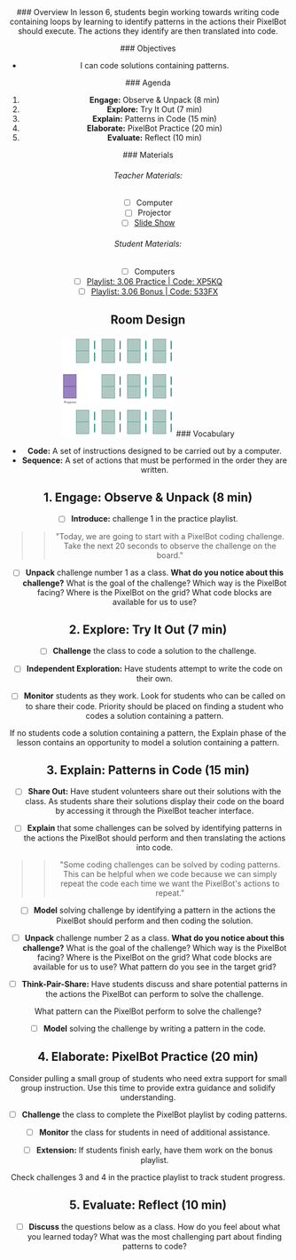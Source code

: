 <header class='header' title='Coding Patterns' subtitle='Lesson 3.06'/>

<notable>
<iconp src='/icons/activity.png'>### Overview</iconp>
In lesson 6, students begin working towards writing code containing loops by learning to identify patterns in the actions their PixelBot should execute. The actions they identify are then translated into code.

<iconp src='/icons/objectives.png'>### Objectives</iconp>

- I can code solutions containing patterns.

<iconp src='/icons/agenda.png'>### Agenda</iconp>

1. **Engage:** Observe & Unpack (8 min)
2. **Explore:** Try It Out (7 min)
3. **Explain:** Patterns in Code (15 min)
4. **Elaborate:** PixelBot Practice (20 min)
5. **Evaluate:** Reflect (10 min)

<note>
<iconp src='/icons/materials.png'>### Materials</iconp>

###### Teacher Materials:
- [ ] Computer
- [ ] Projector
- [ ] [Slide Show][slides]

###### Student Materials:
- [ ] Computers
- [ ] [Playlist: 3.06 Practice | Code: XP5KQ][playlist]
- [ ] [Playlist: 3.06 Bonus | Code: 533FX][extension]
</note>

## Room Design
![room](/images/layout-rows.png)
<note>
<iconp src='/icons/vocab.png'>### Vocabulary</iconp>
- **Code:** A set of instructions designed to be carried out by a computer.
- **Sequence:** A set of actions that must be performed in the order they are written.
</note>

## 1. Engage: Observe & Unpack (8 min)
- [ ] **Introduce:** challenge 1 in the practice playlist.
>>"Today, we are going to start with a PixelBot coding challenge. Take the next 20 seconds to observe the challenge on the board."

- [ ] **Unpack** challenge number 1 as a class.
<iconp type='question'>**What do you notice about this challenge?**</iconp>
  <iconp type='question'>What is the goal of the challenge?</iconp>
  <iconp type='question'>Which way is the PixelBot facing?</iconp>
  <iconp type='question'>Where is the PixelBot on the grid?</iconp>
  <iconp type='question'>What code blocks are available for us to use?</iconp>

## 2. Explore: Try It Out (7 min)
- [ ] **Challenge** the class to code a solution to the challenge.

- [ ] **Independent Exploration:** Have students attempt to write the code on their own.

- [ ] **Monitor** students as they work. Look for students who can be called on to share their code. Priority should be placed on finding a student who codes a solution containing a pattern.

<note type='tip'>If no students code a solution containing a pattern, the Explain phase of the lesson contains an opportunity to model a solution containing a pattern.</note>

## 3. Explain: Patterns in Code (15 min)
- [ ] **Share Out:** Have student volunteers share out their solutions with the class. As students share their solutions display their code on the board by accessing it through the PixelBot teacher interface.

- [ ] **Explain** that some challenges can be solved by identifying patterns in the actions the PixelBot should perform and then translating the actions into code.
>>"Some coding challenges can be solved by coding patterns. This can be helpful when we code because we can simply repeat the code each time we want the PixelBot's actions to repeat."

- [ ] **Model** solving challenge by identifying a pattern in the actions the PixelBot should perform and then coding the solution.

- [ ] **Unpack** challenge number 2 as a class.
<iconp type='question'>**What do you notice about this challenge?**</iconp>
  <iconp type='question'>What is the goal of the challenge?</iconp>
  <iconp type='question'>Which way is the PixelBot facing?</iconp>
  <iconp type='question'>Where is the PixelBot on the grid?</iconp>
  <iconp type='question'>What code blocks are available for us to use?</iconp>
  <iconp type='question'>What pattern do you see in the target grid?</iconp>

- [ ] **Think-Pair-Share:** Have students discuss and share potential patterns in the actions the PixelBot can perform to solve the challenge.

<iconp type='question'>What pattern can the PixelBot perform to solve the challenge?</iconp>

- [ ] **Model** solving the challenge by writing a pattern in the code.

## 4. Elaborate: PixelBot Practice (20 min)
<note type='tip'>Consider pulling a small group of students who need extra support for small group instruction. Use this time to provide extra guidance and solidify understanding.</note>

- [ ] **Challenge** the class to complete the PixelBot playlist by coding patterns.

- [ ] **Monitor** the class for students in need of additional assistance.

- [ ] **Extension:** If students finish early, have them work on the bonus playlist.

<note type='tip'>Check challenges 3 and 4 in the practice playlist to track student progress.</note>

## 5. Evaluate: Reflect (10 min)
- [ ] **Discuss** the questions below as a class.
<iconp type='question'>How do you feel about what you learned today?</iconp>
<iconp type='question'>What was the most challenging part about finding patterns to code?</iconp>

</notable>

[slides]: https://drive.google.com/open?id=11lgoXSSHADMjEmG3Ao6c2yV2p3gUdnBTtThs-a5mQD4
[playlist]: http://www.pixelbots.io/XP5KQ
[extension]: http://www.pixelbots.io/533FX
